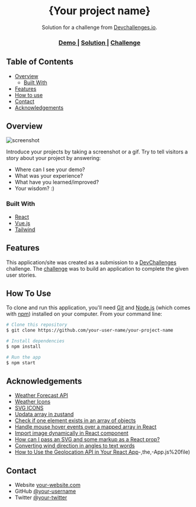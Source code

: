 <!-- Please update value in the {}  -->

<h1 align="center">{Your project name}</h1>

<div align="center">
   Solution for a challenge from  <a href="http://devchallenges.io" target="_blank">Devchallenges.io</a>.
</div>

<div align="center">
  <h3>
    <a href="https://{your-demo-link.your-domain}">
      Demo
    </a>
    <span> | </span>
    <a href="https://{your-url-to-the-solution}">
      Solution
    </a>
    <span> | </span>
    <a href="https://devchallenges.io/challenges/8Y3J4ucAMQpSnYTwwWW8">
      Challenge
    </a>
  </h3>
</div>

<!-- TABLE OF CONTENTS -->

## Table of Contents

- [Overview](#overview)
  - [Built With](#built-with)
- [Features](#features)
- [How to use](#how-to-use)
- [Contact](#contact)
- [Acknowledgements](#acknowledgements)

<!-- OVERVIEW -->

## Overview

![screenshot](https://user-images.githubusercontent.com/16707738/92399059-5716eb00-f132-11ea-8b14-bcacdc8ec97b.png)

Introduce your projects by taking a screenshot or a gif. Try to tell visitors a story about your project by answering:

- Where can I see your demo?
- What was your experience?
- What have you learned/improved?
- Your wisdom? :)

### Built With

<!-- This section should list any major frameworks that you built your project using. Here are a few examples.-->

- [React](https://reactjs.org/)
- [Vue.js](https://vuejs.org/)
- [Tailwind](https://tailwindcss.com/)

## Features

<!-- List the features of your application or follow the template. Don't share the figma file here :) -->

This application/site was created as a submission to a [DevChallenges](https://devchallenges.io/challenges) challenge. The [challenge](https://devchallenges.io/challenges/8Y3J4ucAMQpSnYTwwWW8) was to build an application to complete the given user stories.

## How To Use

<!-- For example: -->

To clone and run this application, you'll need [Git](https://git-scm.com) and [Node.js](https://nodejs.org/en/download/) (which comes with [npm](http://npmjs.com)) installed on your computer. From your command line:

```bash
# Clone this repository
$ git clone https://github.com/your-user-name/your-project-name

# Install dependencies
$ npm install

# Run the app
$ npm start
```

## Acknowledgements

<!-- This section should list any articles or add-ons/plugins that helps you to complete the project. This is optional but it will help you in the future. For example: -->

- [Weather Forecast API](https://www.visualcrossing.com/)
- [Weather Icons](https://github.com/visualcrossing/WeatherIcons)
- [SVG ICONS](https://heroicons.com/)
- [Updata array in zustand](https://javascript.plainenglish.io/using-zustand-and-typescript-to-make-a-to-do-list-in-react-fe4a41e76748)
- [Check if one element exists in an array of objects](https://stackoverflow.com/questions/43519171/check-if-one-element-exists-in-an-array-of-objects?answertab=scoredesc#tab-top)
- [Handle mouse hover events over a mapped array in React](https://stackoverflow.com/questions/67501705/handle-mouse-hover-events-over-a-mapped-array-in-react)
- [Import image dynamically in React component](https://stackoverflow.com/questions/53775936/import-image-dynamically-in-react-component#:~:text=8-,for,-anyone%20looking%20for)
- [How can I pass an SVG and some markup as a React prop?](https://stackoverflow.com/questions/57929557/how-can-i-pass-an-svg-and-some-markup-as-a-react-prop#:~:text=here's%20a%20working%20example%20of%20that%20setup%3A%20)
- [Converting wind direction in angles to text words](https://stackoverflow.com/questions/7490660/converting-wind-direction-in-angles-to-text-words/7490772#:~:text=38-,here,-'s%20a%20javascript)
- [How to Use the Geolocation API in Your React App](https://javascript.plainenglish.io/how-to-use-the-geolocation-api-in-your-react-app-54e87c9c6c94#:~:text=by%20the%20way!)-,the,-App.js%20file)

## Contact

- Website [your-website.com](https://{your-web-site-link})
- GitHub [@your-username](https://{github.com/your-usermame})
- Twitter [@your-twitter](https://{twitter.com/your-username})

